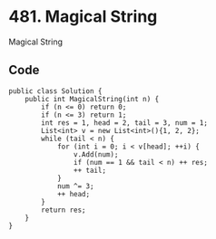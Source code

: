 # 481. Magical String
Magical String

## Code
    public class Solution {
        public int MagicalString(int n) {
            if (n <= 0) return 0;
            if (n <= 3) return 1;
            int res = 1, head = 2, tail = 3, num = 1;
            List<int> v = new List<int>(){1, 2, 2};
            while (tail < n) {
                for (int i = 0; i < v[head]; ++i) {
                    v.Add(num);
                    if (num == 1 && tail < n) ++ res;
                    ++ tail;
                }
                num ^= 3;
                ++ head;
            }
            return res;
        }
    }